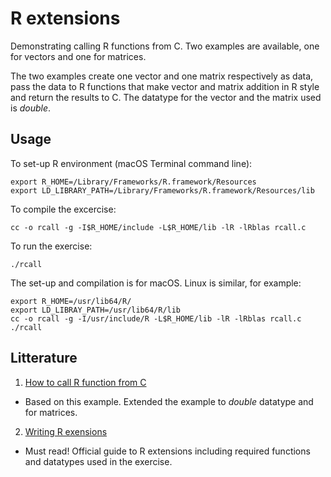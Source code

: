 # R extensions
Demonstrating calling R functions from C. Two examples are available,
one for vectors and one for matrices.

The two examples create one vector and one matrix respectively as data, 
pass the data to R functions that make vector and matrix addition 
in R style and return the results to C. The datatype for the vector 
and the matrix used is *double*.

## Usage

To set-up R environment (macOS Terminal command line):

	export R_HOME=/Library/Frameworks/R.framework/Resources
	export LD_LIBRARY_PATH=/Library/Frameworks/R.framework/Resources/lib
	
To compile the excercise:

	cc -o rcall -g -I$R_HOME/include -L$R_HOME/lib -lR -lRblas rcall.c
	
To run the exercise:
	
	./rcall

The set-up and compilation is for macOS. Linux is similar, for example:

	export R_HOME=/usr/lib64/R/
	export LD_LIBRAY_PATH=/usr/lib64/R/lib
 	cc -o rcall -g -I/usr/include/R -L$R_HOME/lib -lR -lRblas rcall.c
	./rcall
 
## Litterature

1. [How to call R function from C]( https://pabercrombie.com/wordpress/2014/05/how-to-call-an-r-function-from-c/)
  - Based on this example. Extended the example to *double* datatype and for matrices.
  
2. [Writing R exensions](https://cran.r-project.org/doc/manuals/R-exts.html#Handling-R-objects-in-C)
  - Must read! Official guide to R extensions including required 
    functions and  datatypes used in the exercise.
